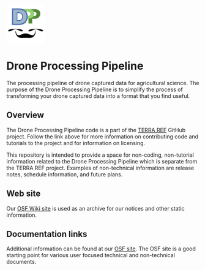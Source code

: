<img src="./resources/drone-pipeline.png" width="100" />

# Drone Processing Pipeline

The processing pipeline of drone captured data for agricultural science.
The purpose of the Drone Processing Pipeline is to simplify the process of transforming your drone captured data into a format that you find useful.

## Overview

The Drone Processing Pipeline code is a part of the [TERRA REF](https://github.com/terraref/drone-pipeline/tree/master) GitHub project. 
Follow the link above for more information on contributing code and tutorials to the project and for information on licensing.

This repository is intended to provide a space for non-coding, non-tutorial information related to the Drone Processing Pipeline which is separate from the TERRA REF project.
Examples of non-technical information are release notes, schedule information, and future plans.

## Web site

Our [OSF Wiki site](https://osf.io/xdkcy/wiki/home/) is used as an archive for our notices and other static information.

## Documentation links

Additional information can be found at our [OSF site](https://osf.io/xdkcy/).
The OSF site is a good starting point for various user focused technical and non-technical documents.
